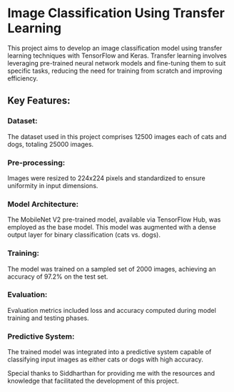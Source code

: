 # Image Classification Using Transfer Learning 

This project aims to develop an image classification model using transfer learning techniques with TensorFlow and Keras. Transfer learning involves leveraging pre-trained neural network models and fine-tuning them to suit specific tasks, reducing the need for training from scratch and improving efficiency.

## Key Features:

### Dataset: 
The dataset used in this project comprises 12500 images each of cats and dogs, totaling 25000 images.

### Pre-processing: 
Images were resized to 224x224 pixels and standardized to ensure uniformity in input dimensions.

### Model Architecture: 
The MobileNet V2 pre-trained model, available via TensorFlow Hub, was employed as the base model. This model was augmented with a dense output layer for binary classification (cats vs. dogs).

### Training: 
The model was trained on a sampled set of 2000 images, achieving an accuracy of 97.2% on the test set.

### Evaluation: 
Evaluation metrics included loss and accuracy computed during model training and testing phases.

### Predictive System: 
The trained model was integrated into a predictive system capable of classifying input images as either cats or dogs with high accuracy.


Special thanks to Siddharthan for providing me with the resources and knowledge that facilitated the development of this project.
